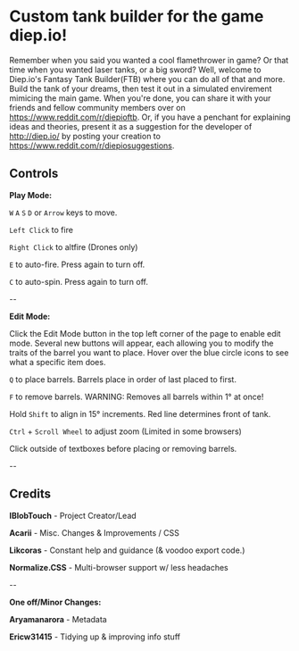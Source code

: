 # Custom tank builder for the game diep.io!

Remember when you said you wanted a cool flamethrower in game? Or that time when you wanted laser tanks, or a big sword? Well, welcome to Diep.io's Fantasy Tank Builder(FTB) where you can do all of that and more. Build the tank of your dreams, then test it out in a simulated envirement mimicing the main game. When you're done, you can share it with your friends and fellow community members over on https://www.reddit.com/r/diepioftb. Or, if you have a penchant for explaining ideas and theories, present it as a suggestion for the developer of http://diep.io/ by posting your creation to https://www.reddit.com/r/diepiosuggestions.


## Controls

**Play Mode:**

`W` `A` `S` `D` or `Arrow` keys to move.

`Left Click` to fire

`Right Click` to altfire (Drones only)

`E` to auto-fire. Press again to turn off.

`C` to auto-spin. Press again to turn off.

--

**Edit Mode:**

Click the Edit Mode button in the top left corner of the page to enable edit mode. Several new buttons will appear, each allowing you to modify the traits of the barrel you want to place. Hover over the blue circle icons to see what a specific item does.

`Q` to place barrels. Barrels place in order of last placed to first. 

`F` to remove barrels. WARNING: Removes all barrels within 1° at once! 

Hold `Shift` to align in 15° increments. Red line determines front of tank. 

`Ctrl` + `Scroll Wheel` to adjust zoom (Limited in some browsers) 

Click outside of textboxes before placing or removing barrels.

--

## Credits

**IBlobTouch** - Project Creator/Lead

**Acarii** - Misc. Changes & Improvements / CSS

**Likcoras** - Constant help and guidance (& voodoo export code.)

**Normalize.CSS** - Multi-browser support w/ less headaches

--

**One off/Minor Changes:**

**Aryamanarora** - Metadata

**Ericw31415** - Tidying up & improving info stuff
